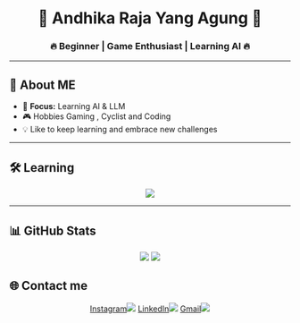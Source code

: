 <h1 align="center">👑 Andhika Raja Yang Agung 👑</h1>
<h3 align="center">🔥 Beginner | Game Enthusiast | Learning AI 🔥</h3>

---

## 🌟 About ME
- 🎯 **Focus:** Learning AI & LLM 
- 🎮 Hobbies Gaming , Cyclist and Coding
- 💡 Like to keep learning and embrace new challenges


---

## 🛠 Learning
<p align="center">
  <img src="https://skillicons.dev/icons?i=python,dart,github,html,css" />
</p>

---

## 📊 GitHub Stats
<p align="center">
  <img src="https://github-readme-stats.vercel.app/api?username=USERNAME&show_icons=true&theme=tokyonight" />
  <img src="https://github-readme-streak-stats.herokuapp.com/?user=USERNAME&theme=tokyonight" />
</p>


## 🌐 Contact me
<p align="center">
  <a href="[https://instagram.com/USERNAME](https://www.instagram.com/goops_soup/)">Instagram<img src="https://img.shields.io/badge/Instagram-E4405F?style=for-the-badge&logo=instagram&logoColor=white"></a>
  <a href="[https://www.linkedin.com/in/USERNAME](https://www.linkedin.com/in/andhika-dwi-wiratmoko-60453437a/)">LinkedIn<img src="https://img.shields.io/badge/LinkedIn-0077B5?style=for-the-badge&logo=linkedin&logoColor=white"></a>
  <a href="mailto:thoughblud@gmail.com">Gmail<img src="https://img.shields.io/badge/Email-D14836?style=for-the-badge&logo=gmail&logoColor=white"></a>
</p>
